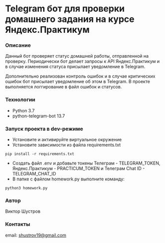# Telegram бот для проверки домашнего задания на курсе Яндекс.Практикум
### Описание 
Данный бот проверяет статус домашней работы, отправленной на проверку. Периодически бот делает запросы к API Яндекс.Практикум и в случае изменения статуса присылает уведомление в Telegram.

Дополнительно реализован контроль ошибок и в случае критических ошибок бот присылает уведомление об этом в Telegram.
В проекте выполняется логгирование в файл ошибок и статусов.
### Технологии 

- Python 3.7 
- python-telegram-bot 13.7

### Запуск проекта в dev-режиме 
- Установите и активируйте виртуальное окружение 
- Установите зависимости из файла requirements.txt

``` pip install -r requirements.txt ``` 

- Создать файл .env и добавьте токены Телеграм - TELEGRAM_TOKEN, Яндекс.Практикум - PRACTICUM_TOKEN и Телеграм Chat ID - TELEGRAM_CHAT_ID
- В папке с файлом homework.py выполните команду: 

``` python3 homework.py ```

### Автор 
Виктор Шустров 

### Контакты
email: shustrov19@gmail.com
